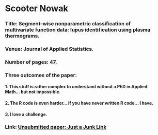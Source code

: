 # Scooter Nowak
### Title: Segment-wise nonparametric classification of multivariate function data: lupus identification using plasma thermograms. 
### Venue: Journal of Applied Statistics. 
### Number of pages: 47. 
### Three outcomes of the paper:  
#### 1. This stuff is rather complex to understand without a PhD in Applied Math... but not impossible. 
#### 2. The R code is even harder... if you have never written R code... I have. 
#### 3. I love a challenge. 
### Link: [Unsubmitted paper: Just a Junk Link](http:nau.edu)
